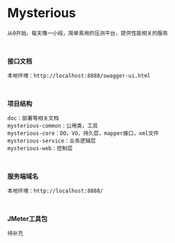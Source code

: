 # Mysterious
```
从0开始，每天撸一小段，简单易用的压测平台，提供性能相关的服务
```
<br> 

**接口文档**
```
本地环境：http://localhost:8888/swagger-ui.html
```
<br>

**项目结构**
```
doc：部署等相关文档
mysterious-common：公用类，工具
mysterious-core：DO，VO，持久层，mapper接口，xml文件
mysterious-service：业务逻辑层
mysterious-web：控制层
```
<br> 

**服务端域名**
```
本地环境：http://localhost:8888/
```
<br>

**JMeter工具包**
```
待补充
```